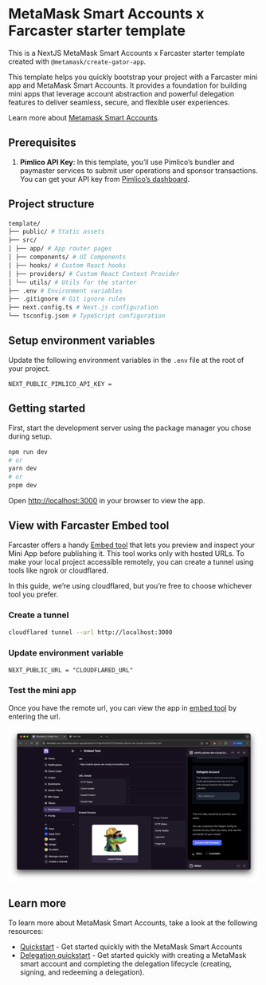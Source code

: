 # MetaMask Smart Accounts x Farcaster starter template

This is a NextJS MetaMask Smart Accounts x Farcaster starter template created with `@metamask/create-gator-app`.

This template helps you quickly bootstrap your project with a Farcaster mini app and MetaMask Smart Accounts. It 
provides a foundation for building mini apps that leverage account abstraction and powerful delegation features to 
deliver seamless, secure, and flexible user experiences.

Learn more about [Metamask Smart Accounts](https://docs.metamask.io/delegation-toolkit/concepts/smart-accounts/).

## Prerequisites

1. **Pimlico API Key**: In this template, you’ll use Pimlico’s bundler and paymaster
services to submit user operations and sponsor transactions. You can get 
your API key from [Pimlico’s dashboard](https://dashboard.pimlico.io/apikeys).


## Project structure

```bash
template/
├── public/ # Static assets
├── src/
│ ├── app/ # App router pages
│ ├── components/ # UI Components
│ ├── hooks/ # Custom React hooks
│ ├── providers/ # Custom React Context Provider
│ └── utils/ # Utils for the starter
├── .env # Environment variables
├── .gitignore # Git ignore rules
├── next.config.ts # Next.js configuration
└── tsconfig.json # TypeScript configuration
```

## Setup environment variables

Update the following environment variables in the `.env` file at the root of your project.

```
NEXT_PUBLIC_PIMLICO_API_KEY =
```

## Getting started

First, start the development server using the package manager you chose during setup.

```bash
npm run dev
# or
yarn dev
# or
pnpm dev
```

Open [http://localhost:3000](http://localhost:3000) in your browser to view the app.

## View with Farcaster Embed tool

Farcaster offers a handy [Embed tool](https://farcaster.xyz/~/developers/mini-apps/embed) that lets you preview and inspect your Mini App before publishing it. This tool 
works only with hosted URLs. To make your local project accessible remotely, you can create a tunnel using tools like 
ngrok or cloudflared. 

In this guide, we’re using cloudflared, but you’re free to choose whichever tool you prefer.

### Create a tunnel

```bash
cloudflared tunnel --url http://localhost:3000
```

### Update environment variable

```
NEXT_PUBLIC_URL = "CLOUDFLARED_URL"
```

### Test the mini app

Once you have the remote url, you can view the app in [embed tool](https://farcaster.xyz/~/developers/mini-apps/embed) by entering the url.

![Embed Tool Screenshot](./screenshots/embed-tool.png)


## Learn more

To learn more about MetaMask Smart Accounts, take a look at the following resources:

- [Quickstart](https://docs.metamask.io/delegation-toolkit/get-started/quickstart/) - Get started quickly with the MetaMask Smart Accounts
- [Delegation quickstart](https://docs.metamask.io/delegation-toolkit/get-started/delegation-quickstart/) - Get started quickly with creating a MetaMask smart account and completing the delegation lifecycle (creating, signing, and redeeming a delegation).